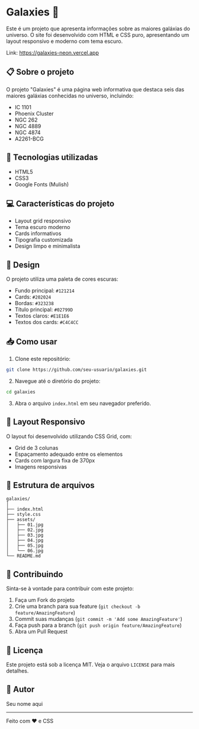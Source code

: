 # Galaxies 🌌

Este é um projeto que apresenta informações sobre as maiores galáxias do universo. O site foi desenvolvido com HTML e CSS puro, apresentando um layout responsivo e moderno com tema escuro.

Link: https://galaxies-neon.vercel.app

## 📋 Sobre o projeto

O projeto "Galaxies" é uma página web informativa que destaca seis das maiores galáxias conhecidas no universo, incluindo:
- IC 1101
- Phoenix Cluster
- NGC 262
- NGC 4889
- NGC 4874
- A2261-BCG

## 🚀 Tecnologias utilizadas

- HTML5
- CSS3
- Google Fonts (Mulish)

## 💻 Características do projeto

- Layout grid responsivo
- Tema escuro moderno
- Cards informativos
- Tipografia customizada
- Design limpo e minimalista

## 🎨 Design

O projeto utiliza uma paleta de cores escuras:
- Fundo principal: `#121214`
- Cards: `#202024`
- Bordas: `#323238`
- Título principal: `#02799D`
- Textos claros: `#E1E1E6`
- Textos dos cards: `#C4C4CC`

## 📥 Como usar

1. Clone este repositório:
```bash
git clone https://github.com/seu-usuario/galaxies.git
```

2. Navegue até o diretório do projeto:
```bash
cd galaxies
```

3. Abra o arquivo `index.html` em seu navegador preferido.

## 📱 Layout Responsivo

O layout foi desenvolvido utilizando CSS Grid, com:
- Grid de 3 colunas
- Espaçamento adequado entre os elementos
- Cards com largura fixa de 370px
- Imagens responsivas

## 📝 Estrutura de arquivos

```
galaxies/
│
├── index.html
├── style.css
├── assets/
│   ├── 01.jpg
│   ├── 02.jpg
│   ├── 03.jpg
│   ├── 04.jpg
│   ├── 05.jpg
│   └── 06.jpg
└── README.md
```

## 🤝 Contribuindo

Sinta-se à vontade para contribuir com este projeto:

1. Faça um Fork do projeto
2. Crie uma branch para sua feature (`git checkout -b feature/AmazingFeature`)
3. Commit suas mudanças (`git commit -m 'Add some AmazingFeature'`)
4. Faça push para a branch (`git push origin feature/AmazingFeature`)
5. Abra um Pull Request

## 📜 Licença

Este projeto está sob a licença MIT. Veja o arquivo `LICENSE` para mais detalhes.

## 👤 Autor

Seu nome aqui

---
Feito com ❤️ e CSS
